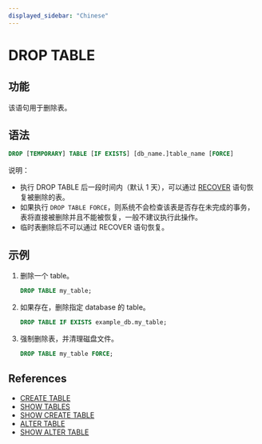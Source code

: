 ```yaml
---
displayed_sidebar: "Chinese"
---
```


# DROP TABLE

## 功能

该语句用于删除表。

## 语法

```sql
DROP [TEMPORARY] TABLE [IF EXISTS] [db_name.]table_name [FORCE]
```

说明：

- 执行 DROP TABLE 后一段时间内（默认 1 天），可以通过 [RECOVER](../backup_restore/RECOVER.md) 语句恢复被删除的表。
- 如果执行 `DROP TABLE FORCE`，则系统不会检查该表是否存在未完成的事务，表将直接被删除并且不能被恢复，一般不建议执行此操作。
- 临时表删除后不可以通过 RECOVER 语句恢复。

## 示例

1. 删除一个 table。

    ```sql
    DROP TABLE my_table;
    ```

2. 如果存在，删除指定 database 的 table。

    ```sql
    DROP TABLE IF EXISTS example_db.my_table;
    ```

3. 强制删除表，并清理磁盘文件。

    ```sql
    DROP TABLE my_table FORCE;
    ```

## References

* [CREATE TABLE](CREATE_TABLE.md)
* [SHOW TABLES](SHOW_TABLES.md)
* [SHOW CREATE TABLE](SHOW_CREATE_TABLE.md)
* [ALTER TABLE](ALTER_TABLE.md)
* [SHOW ALTER TABLE](SHOW_ALTER.md)
